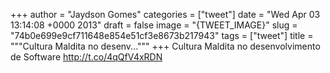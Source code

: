 
+++
author = "Jaydson Gomes"
categories = ["tweet"]
date = "Wed Apr 03 13:14:08 +0000 2013"
draft = false
image = "{TWEET_IMAGE}"
slug = "74b0e699e9cf711648e854e51cf3e8673b217943"
tags = ["tweet"]
title = """Cultura Maldita no desenv..."""
+++
Cultura Maldita no desenvolvimento de Software http://t.co/4qQfV4xRDN

